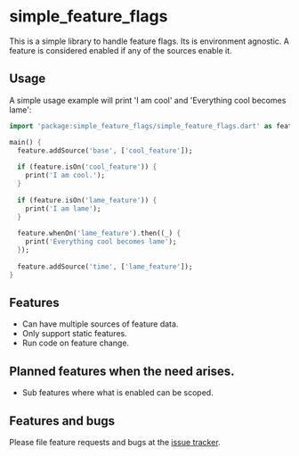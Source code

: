 # simple_feature_flags

This is a simple library to handle feature flags. Its is environment agnostic.
A feature is considered enabled if any of the sources enable it.

## Usage

A simple usage example will print 'I am cool' and
'Everything cool becomes lame':

```dart
import 'package:simple_feature_flags/simple_feature_flags.dart' as feature;

main() {
  feature.addSource('base', ['cool_feature']);
    
  if (feature.isOn('cool_feature')) {
    print('I am cool.');
  }
    
  if (feature.isOn('lame_feature')) {
    print('I am lame');
  }
    
  feature.whenOn('lame_feature').then((_) {
    print('Everything cool becomes lame');
  });
    
  feature.addSource('time', ['lame_feature']);
}
```

## Features

* Can have multiple sources of feature data.
* Only support static features.
* Run code on feature change.
 
## Planned features when the need arises.

* Sub features where what is enabled can be scoped.

## Features and bugs

Please file feature requests and bugs at the [issue tracker][tracker].

[tracker]: https://github.com/dartup/simple_feature_flags/issues
